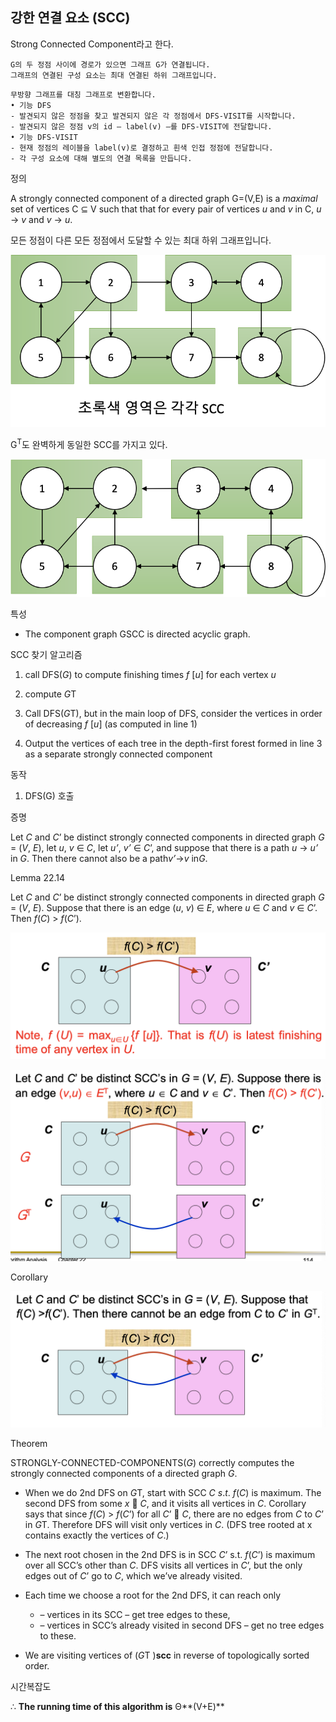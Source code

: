 ## 강한 연결 요소 (SCC)

Strong Connected Component라고 한다.

```
G의 두 정점 사이에 경로가 있으면 그래프 G가 연결됩니다.
그래프의 연결된 구성 요소는 최대 연결된 하위 그래프입니다.
```



```
무방향 그래프를 대칭 그래프로 변환합니다.
• 기능 DFS
- 발견되지 않은 정점을 찾고 발견되지 않은 각 정점에서 DFS-VISIT를 시작합니다.
- 발견되지 않은 정점 v의 id – label(v) –를 DFS-VISIT에 전달합니다.
• 기능 DFS-VISIT
- 현재 정점의 레이블을 label(v)로 결정하고 흰색 인접 정점에 전달합니다.
- 각 구성 요소에 대해 별도의 연결 목록을 만듭니다.
```





정의

A strongly connected component of a directed graph G=(V,E) is a *maximal* set of vertices
 C ⊆ V such that that for every pair of vertices *u* and *v* in C, *u* → *v* and *v* → *u*.

모든 정점이 다른 모든 정점에서 도달할 수 있는 최대 하위 그래프입니다.



<img src="../images/image-20210813165507931.png" alt="image-20210813165507931" style="zoom:67%;" />





G<sup>T</sup>도 완벽하게 동일한 SCC를 가지고 있다.

<img src="../images/image-20210813165514761.png" alt="image-20210813165514761" style="zoom:67%;" />





특성

- The component graph GSCC is directed acyclic graph.





SCC 찾기 알고리즘

1. call DFS(*G*) to compute finishing times *f* [*u*] for each vertex *u* 

2. compute *G*T
3. Call DFS(*G*T), but in the main loop of DFS, consider the vertices in order of decreasing *f* [*u*] (as computed in line 1)
4. Output the vertices of each tree in the depth-first forest formed in line 3 as a separate strongly connected component





동작

1. DFS(G) 호출











증명

Let *C* and *C*’ be distinct strongly connected components in directed graph *G* = (*V*, *E*), let *u*, *v* ∈ *C*, let *u’*, *v’* ∈ *C*’, and suppose that there is a path *u* → *u’* in *G*. Then there cannot also be a path*v’*→*v* in*G*.





Lemma 22.14

Let *C* and *C*’ be distinct strongly connected components in directed graph *G* = (*V*, *E*). Suppose that there is an edge (*u*, *v*) ∈ *E*, where *u* ∈ *C* and *v* ∈ *C*’. Then *f*(*C*) > *f*(*C*’).

![image-20210813165754591](../images/image-20210813165754591.png)

![image-20210813165811928](../images/image-20210813165811928.png)





Corollary

![image-20210813165834400](../images/image-20210813165834400.png)



Theorem

STRONGLY-CONNECTED-COMPONENTS(*G*) correctly computes the strongly connected components of a directed graph *G*.



- When we do 2nd DFS on *G*T, start with SCC *C s*.*t*. *f*(*C*) is maximum. The second DFS from some *x*  *C*, and it visits all vertices in *C*. Corollary says that since *f*(*C*) > *f*(*C*’) for all *C*’  *C*, there are no edges from *C* to *C*’ in *G*T. Therefore DFS will visit only vertices in *C*. (DFS tree rooted at x contains exactly the vertices of *C*.)
- The next root chosen in the 2nd DFS is in SCC *C*’ s.t. *f*(*C*’) is maximum over all SCC’s other than *C*. DFS visits all vertices in *C*’, but the only edges out of *C*’ go to *C*, which we’ve already visited.

- Each time we choose a root for the 2nd DFS, it can reach only
  - –  vertices in its SCC – get tree edges to these,
  - –  vertices in SCC’s already visited in second DFS – get no tree edges to these.
- We are visiting vertices of (*G*T )**scc** in reverse of topologically sorted order.





시간복잡도

∴ **The running time of this algorithm is** Θ**(V+E)**